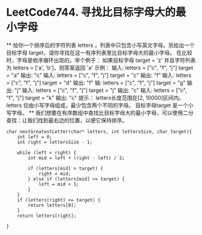 # LeetCode744. 寻找比目标字母大的最小字母
**
给你一个排序后的字符列表 letters ，列表中只包含小写英文字母。另给出一个目标字母 target，请你寻找在这一有序列表里比目标字母大的最小字母。
在比较时，字母是依序循环出现的。举个例子：
如果目标字母 target = 'z' 并且字符列表为 letters = ['a', 'b']，则答案返回 'a'
示例：
输入:
letters = ["c", "f", "j"]
target = "a"
输出: "c"
输入:
letters = ["c", "f", "j"]
target = "c"
输出: "f"
输入:
letters = ["c", "f", "j"]
target = "d"
输出: "f"
输:
letters = ["c", "f", "j"]
target = "g"
输出: "j"
输入:
letters = ["c", "f", "j"]
target = "j"
输出: "c"
输入:
letters = ["c", "f", "j"]
target = "k"
输出: "c"
提示：
letters长度范围在[2, 10000]区间内。
letters 仅由小写字母组成，最少包含两个不同的字母。
目标字母target 是一个小写字母。
**
我们想要在有序数组中查找比目标字母大的最小字母，可以使用二分查找：让我们找到最右边的位置，以便它保持排序。
```
char nextGreatestLetter(char* letters, int lettersSize, char target){
    int left = 0;
    int right = lettersSize - 1;

    while (left < right) {
        int mid = left + (right - left) / 2;

        if (letters[mid] > target) {
            right = mid;
        } else if (letters[mid] <= target) {
            left = mid + 1;
        }
    }
    if (letters[right] <= target) {    
        return letters[0];
    }
    return letters[right];

}

```